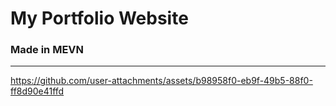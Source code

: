 # My Portfolio Website 
### Made in MEVN

---



https://github.com/user-attachments/assets/b98958f0-eb9f-49b5-88f0-ff8d90e41ffd

